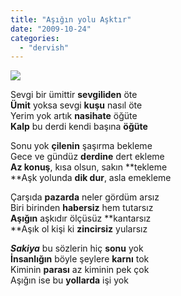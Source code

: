 ```yaml
---
title: "Aşığın yolu Aşktır"
date: "2009-10-24"
categories: 
  - "dervish"
---
```


![](/uploads/image/ask_resimleri.jpg)

Sevgi bir ümittir **sevgiliden** öte  
**Ümit** yoksa sevgi **kuşu** nasıl öte  
Yerim yok artık **nasihate** öğüte  
**Kalp** bu derdi kendi başına **öğüte**

Sonu yok **çilenin** şaşırma bekleme  
Gece ve gündüz **derdine** dert ekleme  
**Az konuş**, kısa olsun, sakın **tekleme  
**Aşk yolunda **dik dur**, asla emekleme

Çarşıda **pazarda** neler gördüm arsız  
Biri birinden **habersiz** hem tutarsız  
**Aşığın** aşkıdır ölçüsüz **kantarsız  
**Aşık ol kişi ki **zincirsiz** yularsız

**_Sakiya_** bu sözlerin hiç **sonu** yok  
**İnsanlığın** böyle şeylere **karnı** tok  
Kiminin **parası** az kiminin pek çok  
Aşığın ise bu **yollarda** işi yok
